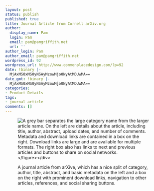 ```yaml
---
layout: post
status: publish
published: true
title: Journal Article from Cornell arXiv.org
author:
  display_name: Pam
  login: Pam
  email: pam@pamgriffith.net
  url: ''
author_login: Pam
author_email: pam@pamgriffith.net
wordpress_id: 92
wordpress_url: http://www.commonplacedesign.com/?p=92
date: !binary |-
  MjAxMS0xMS0yNSAyMzowMjo0NyAtMDUwMA==
date_gmt: !binary |-
  MjAxMS0xMS0yNSAyMzowMjo0NyAtMDUwMA==
categories:
- Product Details
tags:
- journal article
comments: []
---
```

<div class="figure-wrapper">
<figure><img class="alignnone size-full wp-image-93" title="journal-article-cornell" src="http:&#47;&#47;www.commonplacedesign.com&#47;wp-content&#47;uploads&#47;journal-article-cornell.png" alt="A grey bar separates the large category name from the larger article name. On the left are details about the article, including title, author, abstract, upload dates, and number of comments. Metadata and download links are contained in a box on the right. Download links are large and are available for multiple formats. The right box also has links to next and previous articles and buttons to share on social networks." &#47;><&#47;figure><&#47;div></p>
<p>A journal article from arXive, which has a nice split of category, author, title, abstract, and basic metadata on the left and a box on the right with prominent download links, navigation to other articles, references, and social sharing buttons.</p>
